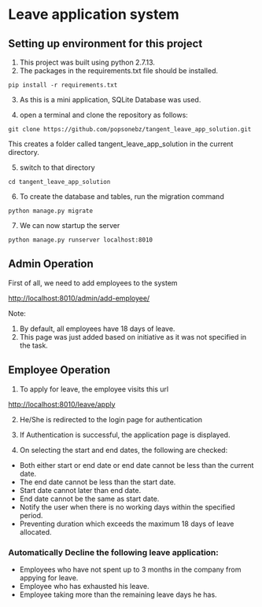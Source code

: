 # Leave application system
## Setting up environment for this project
1. This project was built using python 2.7.13.
2. The packages in the requirements.txt file should be installed.
```
pip install -r requirements.txt
```
3. As this is a mini application, SQLite Database was used.

4. open a terminal and clone the repository as follows:
```
git clone https://github.com/popsonebz/tangent_leave_app_solution.git
```
This creates a folder called tangent_leave_app_solution in the current directory.

5. switch to that directory

```
cd tangent_leave_app_solution
```
6. To create the database and tables, run the migration command
```
python manage.py migrate
```

7. We can now startup the server
```
python manage.py runserver localhost:8010
```
## Admin Operation

First of all, we need to add employees to the system

<http://localhost:8010/admin/add-employee/>

Note:

1. By default, all employees have 18 days of leave.
2. This page was just added based on initiative as it was not specified in the task.

## Employee Operation

1. To apply for leave, the employee visits this url

<http://localhost:8010/leave/apply>

2. He/She is redirected to the login page for authentication

3. If Authentication is successful, the application page is displayed.

4. On selecting the start and end dates, the following are checked:

- Both either start or end date or end date cannot be less than the current date.
- The end date cannot be less than the start date.
- Start date cannot later than end date.
- End date cannot be the same as start date.
- Notify the user when there is no working days within the specified period.
- Preventing duration which exceeds the maximum 18 days of leave allocated.

### Automatically Decline the following leave application:

- Employees who have not spent up to 3 months in the company from appying for leave.
- Employee who has exhausted his leave.
- Employee taking more than the remaining leave days he has.



